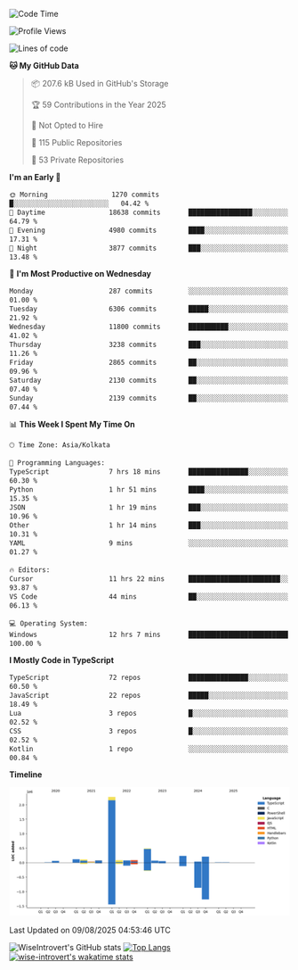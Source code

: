 <!--START_SECTION:waka-->
![Code Time](http://img.shields.io/badge/Code%20Time-2%2C435%20hrs%2019%20mins-blue)

![Profile Views](http://img.shields.io/badge/Profile%20Views-0-blue)

![Lines of code](https://img.shields.io/badge/From%20Hello%20World%20I%27ve%20Written-4.0%20million%20lines%20of%20code-blue)

**🐱 My GitHub Data** 

> 📦 207.6 kB Used in GitHub's Storage 
 > 
> 🏆 59 Contributions in the Year 2025
 > 
> 🚫 Not Opted to Hire
 > 
> 📜 115 Public Repositories 
 > 
> 🔑 53 Private Repositories 
 > 
**I'm an Early 🐤** 

```text
🌞 Morning                1270 commits        █░░░░░░░░░░░░░░░░░░░░░░░░   04.42 % 
🌆 Daytime                18638 commits       ████████████████░░░░░░░░░   64.79 % 
🌃 Evening                4980 commits        ████░░░░░░░░░░░░░░░░░░░░░   17.31 % 
🌙 Night                  3877 commits        ███░░░░░░░░░░░░░░░░░░░░░░   13.48 % 
```
📅 **I'm Most Productive on Wednesday** 

```text
Monday                   287 commits         ░░░░░░░░░░░░░░░░░░░░░░░░░   01.00 % 
Tuesday                  6306 commits        █████░░░░░░░░░░░░░░░░░░░░   21.92 % 
Wednesday                11800 commits       ██████████░░░░░░░░░░░░░░░   41.02 % 
Thursday                 3238 commits        ███░░░░░░░░░░░░░░░░░░░░░░   11.26 % 
Friday                   2865 commits        ██░░░░░░░░░░░░░░░░░░░░░░░   09.96 % 
Saturday                 2130 commits        ██░░░░░░░░░░░░░░░░░░░░░░░   07.40 % 
Sunday                   2139 commits        ██░░░░░░░░░░░░░░░░░░░░░░░   07.44 % 
```


📊 **This Week I Spent My Time On** 

```text
🕑︎ Time Zone: Asia/Kolkata

💬 Programming Languages: 
TypeScript               7 hrs 18 mins       ███████████████░░░░░░░░░░   60.30 % 
Python                   1 hr 51 mins        ████░░░░░░░░░░░░░░░░░░░░░   15.35 % 
JSON                     1 hr 19 mins        ███░░░░░░░░░░░░░░░░░░░░░░   10.96 % 
Other                    1 hr 14 mins        ███░░░░░░░░░░░░░░░░░░░░░░   10.31 % 
YAML                     9 mins              ░░░░░░░░░░░░░░░░░░░░░░░░░   01.27 % 

🔥 Editors: 
Cursor                   11 hrs 22 mins      ███████████████████████░░   93.87 % 
VS Code                  44 mins             ██░░░░░░░░░░░░░░░░░░░░░░░   06.13 % 

💻 Operating System: 
Windows                  12 hrs 7 mins       █████████████████████████   100.00 % 
```

**I Mostly Code in TypeScript** 

```text
TypeScript               72 repos            ███████████████░░░░░░░░░░   60.50 % 
JavaScript               22 repos            █████░░░░░░░░░░░░░░░░░░░░   18.49 % 
Lua                      3 repos             █░░░░░░░░░░░░░░░░░░░░░░░░   02.52 % 
CSS                      3 repos             █░░░░░░░░░░░░░░░░░░░░░░░░   02.52 % 
Kotlin                   1 repo              ░░░░░░░░░░░░░░░░░░░░░░░░░   00.84 % 
```



**Timeline**

![Lines of Code chart](https://raw.githubusercontent.com/wise-introvert/wise-introvert/master/assets/bar_graph.png)


 Last Updated on 09/08/2025 04:53:46 UTC
<!--END_SECTION:waka-->

![WiseIntrovert's GitHub stats](https://github-readme-stats.vercel.app/api?username=wise-introvert&count_private=true&show_icons=true)
[![Top Langs](https://github-readme-stats.vercel.app/api/top-langs/?username=wise-introvert&langs_count=10)](https://github.com/anuraghazra/github-readme-stats)
[![wise-introvert's wakatime stats](https://github-readme-stats.vercel.app/api/wakatime?username=wiseintrovert)](https://github.com/anuraghazra/github-readme-stats)

